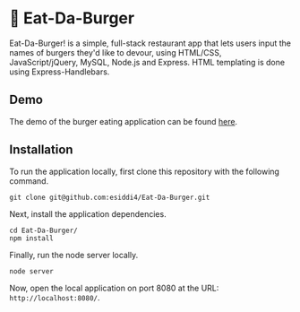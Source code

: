 # :hamburger: Eat-Da-Burger
Eat-Da-Burger! is a simple, full-stack restaurant app that lets users input the names of burgers they'd like to devour, using HTML/CSS, JavaScript/jQuery, MySQL, Node.js and Express. HTML templating is done using Express-Handlebars.

## Demo

The demo of the burger eating application can be found [here](https://eat-da-burger-es.herokuapp.com/).

## Installation

To run the application locally, first clone this repository with the following command.

	git clone git@github.com:esiddi4/Eat-Da-Burger.git
	
Next, install the application dependencies.

	cd Eat-Da-Burger/
	npm install
	
Finally, run the node server locally.

	node server
	
Now, open the local application on port 8080 at the URL: `http://localhost:8080/`.
